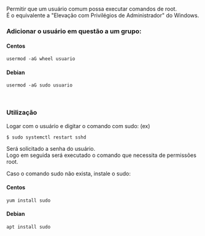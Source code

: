 Permitir que um usuário comum possa executar comandos de root.
<br>
É o equivalente a "Elevação com Privilégios de Administrador" do Windows.


### Adicionar o usuário em questão a um grupo:

#### Centos

```
usermod -aG wheel usuario
```

#### Debian

```
usermod -aG sudo usuario
```
 
<br>

### Utilização
Logar com o usuário e digitar o comando com sudo: (ex)

```
$ sudo systemctl restart sshd
```

Será solicitado a senha do usuário. 
<br>
Logo em seguida será executado o comando que necessita de permissões root.

 Caso o comando sudo não exista, instale o sudo:

#### Centos

```
yum install sudo
```

#### Debian
```
apt install sudo
```